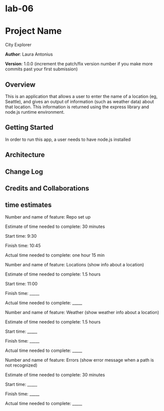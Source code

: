 # lab-06

# Project Name
City Explorer

**Author**: Laura Antonius

**Version**: 1.0.0 (increment the patch/fix version number if you make more commits past your first submission)

## Overview
This is an application that allows a user to enter the name of a location (eg, Seattle), and gives an output of information (such as weather data) about that location. This information is returned using the express library and node.js runtime environment.

## Getting Started
<!-- What are the steps that a user must take in order to build this app on their own machine and get it running? -->
In order to run this app, a user needs to have node.js installed

## Architecture
<!-- Provide a detailed description of the application design. What technologies (languages, libraries, etc) you're using, and any other relevant design information. -->

## Change Log
<!-- Use this area to document the iterative changes made to your application as each feature is successfully implemented. Use time stamps. Here's an examples:

01-01-2001 4:59pm - Application now has a fully-functional express server, with a GET route for the location resource. -->

## Credits and Collaborations
<!-- Give credit (and a link) to other people or resources that helped you build this application. -->

## time estimates
Number and name of feature: Repo set up

Estimate of time needed to complete: 30 minutes

Start time: 9:30

Finish time: 10:45

Actual time needed to complete: one hour 15 min

Number and name of feature: Locations (show info about a location)

Estimate of time needed to complete: 1.5 hours

Start time: 11:00

Finish time: _____

Actual time needed to complete: _____

Number and name of feature: Weather (show weather info about a location)

Estimate of time needed to complete: 1.5 hours

Start time: _____

Finish time: _____

Actual time needed to complete: _____

Number and name of feature: Errors (show error message when a path is not recognized)

Estimate of time needed to complete: 30 minutes

Start time: _____

Finish time: _____

Actual time needed to complete: _____